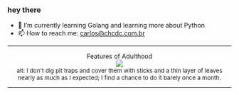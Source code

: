 ### hey there 

- :seedling: I’m currently learning Golang and learning more about Python
- :mailbox: How to reach me: carlos@chcdc.com.br


---


<!-- xkcd -->
<p align="center">Features of Adulthood</br><img src=https://imgs.xkcd.com/comics/features_of_adulthood.png></br><font size =2>alt: I don't dig pit traps and cover them with sticks and a thin layer of leaves nearly as much as I expected; I find a chance to do it barely once a month.</br></font></p></table></p> 


<!-- xkcd -->
---
